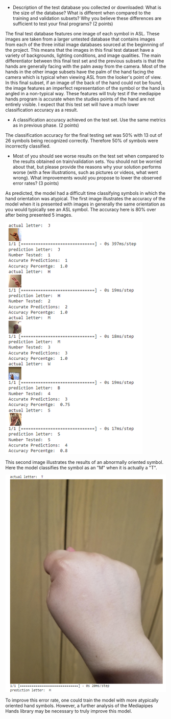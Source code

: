 - Description of the test database you collected or downloaded: What is the size of the database? What is different when compared to the training and validation subsets? Why you believe these differences are sufficient to test your final programs? (2 points)

The final test database features one image of each symbol in ASL. These images are taken from a larger untested database that contains images from each of the three initial image databases sourced at the beginnning of the project. This means that the images in this final test dataset have a variety of backgrounds, lighting conditions, and image qualities. The main differentiator between this final test set and the previous subsets is that the hands are generally facing with the palm away from the camera. Most of the hands in the other image subsets have the palm of the hand facing the camera which is typical when viewing ASL from the looker's point of view. In this final subset, if an image of the back of the hand could not be found, the image features an imperfect representation of the symbol or the hand is angled in a non-typical way. These features will truly test if the mediapipe hands program is accurate when the studies points of the hand are not entirely visible. I expect that this test set will have a much lower classification accuracy as a result.

- A classification accuracy achieved on the test set. Use the same metrics as in previous phase. (2 points)

The classification accuracy for the final testing set was 50% with 13 out of 26 symbols being recognized correctly. Therefore 50% of symbols were incorrectly classified.

- Most of you should see worse results on the test set when compared to the results obtained on train/validation sets. You should not be worried about that, but please provide the reasons why your solution performs worse (with a few illustrations, such as pictures or videos, what went wrong). What improvements would you propose to lower the observed error rates? (3 points)

As predicted, the model had a difficult time classifying symbols in which the hand orientation was atypical. The first image illustrates the accuracy of the model when it is presented with images in generally the same orientation as you would typically see an ASL symbol. The accuracy here is 80% over after being presented 5 images. 


<img src = "Screenshot (2).png">

This second image illustrates the results of an abnormally oriented symbol. Here the model classifies the symbol as an "M" when it is actually a "T". 


<img src = "Screenshot (3).png">

To improve this error rate, one could train the model with more atypically oriented hand symbols. However, a further analysis of the Mediapipes Hands library may be necessary to truly improve this model. 
